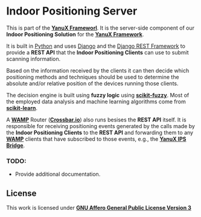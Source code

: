 # Indoor Positioning Server
This is part of the [__YanuX Frameworl__](https://yanux-framework.github.io/). It is the server-side component of our __Indoor Positioning Solution__ for the [__YanuX Framework__](https://yanux-framework.github.io/).

It is built in [Python](https://www.python.org/) and uses [Django](https://www.djangoproject.com/) and the [Django REST Framework](https://www.django-rest-framework.org/) to provide a __REST API__ that the __Indoor Positioning Clients__ can use to submit scanning information.

Based on the information received by the clients it can then decide which positioning methods and techniques should be used to determine the absolute and/or relative position of the devices running those clients. 

The decision engine is built using __fuzzy logic__ using [__scikit-fuzzy__](https://github.com/scikit-fuzzy/scikit-fuzzy). Most of the employed data analysis and machine learning algorithms come from [__scikit-learn__](https://scikit-learn.org/).

A [__WAMP__](https://wamp-proto.org/) Router ([__Crossbar.io__](https://crossbar.io/)) also runs besises the __REST API__ itself. It is responsible for receiving positioning events generated by the calls made by the __Indoor Positioning Clients__  to the __REST API__ and forwarding them to any [__WAMP__](https://wamp-proto.org/) clients that have subscribed to those events, e.g., the [__YanuX IPS Bridge__](https://github.com/YanuX-Framework/YanuX-IPSBridge).

### TODO:
- Provide additional documentation.

## License
This work is licensed under [__GNU Affero General Public License Version 3__](LICENSE)